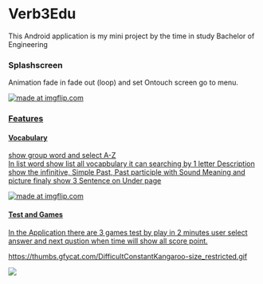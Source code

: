 # Verb3Edu
This Android application is my mini project by the time in study Bachelor of Engineering

### Splashscreen
Animation fade in fade out (loop) and set Ontouch screen go to menu.

<a href="https://thumbs.gfycat.com/SmoggyAnyAmericantoad-size_restricted.gif" height="200px">
<img src="https://thumbs.gfycat.com/SmoggyAnyAmericantoad-size_restricted.gif" title="made at imgflip.com"/>

### Features
#### Vocabulary
show group word and select A-Z  
In list word show list all vocapbulary it can searching by 1 letter
Description
show the infinitive, Simple Past, Past participle with Sound
Meaning and picture
finaly show 3 Sentence on Under page

<a href="https://thumbs.gfycat.com/RipeHarmoniousHorse-size_restricted.gif" height="200px">
<img src="https://thumbs.gfycat.com/RipeHarmoniousHorse-size_restricted.gif" title="made at imgflip.com"/>

#### Test and Games
In the Application there are 3 games test by play in 2 minutes 
user select answer and next qustion when time will show all score point.

https://thumbs.gfycat.com/DifficultConstantKangaroo-size_restricted.gif

<a style="display:block;width:290px" href="https://thumbs.gfycat.com/DifficultConstantKangaroo-size_restricted.gif">
<img src="https://thumbs.gfycat.com/DifficultConstantKangaroo-size_restricted.gif"/>

